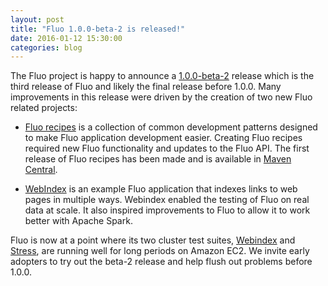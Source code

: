 ```yaml
---
layout: post
title: "Fluo 1.0.0-beta-2 is released!"
date: 2016-01-12 15:30:00
categories: blog
---
```


The Fluo project is happy to announce a [1.0.0-beta-2] release which is the
third release of Fluo and likely the final release before 1.0.0.  Many
improvements in this release were driven by the creation of two new Fluo related
projects:

* [Fluo recipes][fluo-recipes] is a collection of common development patterns
designed to make Fluo application development easier.  Creating Fluo recipes
required new Fluo functionality and updates to the Fluo API.  The first release
of Fluo recipes has been made and is available in [Maven Central][central].

* [WebIndex][webindex] is an example Fluo application that indexes links to web
pages in multiple ways.  Webindex enabled the testing of Fluo on real data at
scale.  It also inspired improvements to Fluo to allow it to work better with
Apache Spark.

Fluo is now at a point where its two cluster test suites, [Webindex][webindex]
and [Stress][fluo-stress], are running well for long periods on Amazon EC2.  We
invite early adopters to try out the beta-2 release and help flush out problems
before 1.0.0.

[1.0.0-beta-2]: /1.0.0-beta-2-release
[Fluo]: https://github.com/fluo-io/fluo
[notes]: /1.0.0-beta-2-release-notes/
[webindex]: https://github.com/fluo-io/webindex
[fluo-recipes]: https://github.com/fluo-io/fluo-recipes
[fluo-stress]: https://github.com/fluo-io/fluo-stress
[central]: http://search.maven.org/#search|ga|1|fluo-recipes
